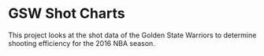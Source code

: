 # GSW Shot Charts
This project looks at the shot data of the Golden State Warriors to determine shooting efficiency for the 2016 NBA season.